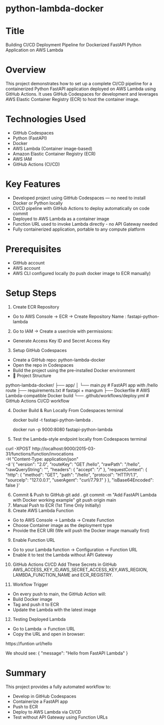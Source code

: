 # python-lambda-docker

# Title 
Building CI/CD Deployment Pipeline for Dockerized FastAPI Python Application on AWS Lambda

# Overview
This project demonstrates how to set up a complete CI/CD pipeline for a containerized Python FastAPI application deployed on AWS Lambda using GitHub Actions. It uses GitHub Codespaces for development and leverages AWS Elastic Container Registry (ECR) to host the container image.

# Technologies Used

- GitHub Codespaces
- Python (FastAPI)
- Docker
- AWS Lambda (Container image-based)
- Amazon Elastic Container Registry (ECR)
- AWS IAM
- GitHub Actions (CI/CD)

# Key Features
- Developed project using GitHub Codespaces — no need to install Docker or Python locally
- CI/CD pipeline with GitHub Actions to deploy automatically on code commit
- Deployed to AWS Lambda as a container image
- Function URL used to invoke Lambda directly -  no API Gateway needed
- Fully containerized application, portable to any compute platform

# Prerequisites
- GitHub account
- AWS account
- AWS CLI configured locally (to push docker image to ECR manually)

# Setup Steps
1. Create ECR Repository
 - Go to AWS Console → ECR → Create Repository
   Name : fastapi-python-lambda
2. Go to IAM → Create a user/role with permissions:   
 - Generate Access Key ID and Secret Access Key
3. Setup GitHub Codespaces
 - Create a GitHub repo: python-lambda-docker
 - Open the repo in Codespaces
 - Build the project using the pre-installed Docker environment
 -  🧱 Project Structure

python-lambda-docker/
├── app/
│   └── main.py         # FastAPI app with /hello route
├── requirements.txt    # fastapi + mangum
├── Dockerfile          # AWS Lambda-compatible Docker build
└── .github/workflows/deploy.yml # GitHub Actions CI/CD workflow

4. Docker Build & Run Locally From Codespaces terminal

   docker build -t fastapi-python-lambda .
   
   docker run -p 9000:8080 fastapi-python-lambda
   
5. Test the Lambda-style endpoint locally from Codespaces terminal
    
 curl -XPOST http://localhost:9000/2015-03-31/functions/function/invocations \
  -H "Content-Type: application/json" \
  -d '{
        "version": "2.0",
        "routeKey": "GET /hello",
        "rawPath": "/hello",
        "rawQueryString": "",
        "headers": { "accept": "*/*" },
        "requestContext": {
            "http": {
                "method": "GET",
                "path": "/hello",
                "protocol": "HTTP/1.1",
                "sourceIp": "127.0.0.1",
                "userAgent": "curl/7.79.1"
            }
        },
        "isBase64Encoded": false
      }'

6. Commit & Push to GitHub
  git add .
  git commit -m "Add FastAPI Lambda with Docker working example"
  git push origin main
7. Manual Push to ECR (1st Time Only Initially)    
8. Create AWS Lambda Function
 - Go to AWS Console → Lambda → Create Function
 - Choose Container image as the deployment type
 - Provide the ECR URI (We will push the Docker image manually first)
9. Enable Function URL
 - Go to your Lambda function → Configuration → Function URL
 -  Enable it to test the Lambda without API Gateway

10. GitHub Actions CI/CD
    Add These Secrets in GitHub AWS_ACCESS_KEY_ID,AWS_SECRET_ACCESS_KEY,AWS_REGION, LAMBDA_FUNCTION_NAME and ECR_REGISTRY.

11. Workflow Trigger
- On every push to main, the GitHub Action will:
- Build Docker image
- Tag and push it to ECR
- Update the Lambda with the latest image
  
12. Testing Deployed Lambda
- Go to Lambda → Function URL
- Copy the URL and open in browser:

https://funtion url/hello

We should see:
{ "message": "Hello from FastAPI Lambda" }

# Summary
This project provides a fully automated workflow to:
 - Develop in GitHub Codespaces
 - Containerize a FastAPI app
 - Push to ECR
 - Deploy to AWS Lambda via CI/CD
 - Test without API Gateway using Function URLs



